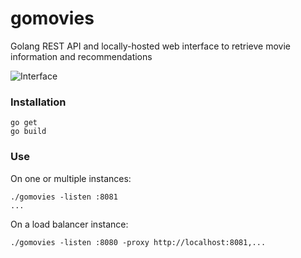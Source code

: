 # gomovies
Golang REST API and locally-hosted web interface to retrieve movie information and recommendations

![Interface](https://github.com/firebolt55439/gomovies/raw/master/assets/Screen%20Shot%202017-08-25%20at%209.47.11%20PM.png)

### Installation
```
go get
go build
```

### Use
On one or multiple instances:
```
./gomovies -listen :8081
...
```

On a load balancer instance:
```
./gomovies -listen :8080 -proxy http://localhost:8081,...
```
